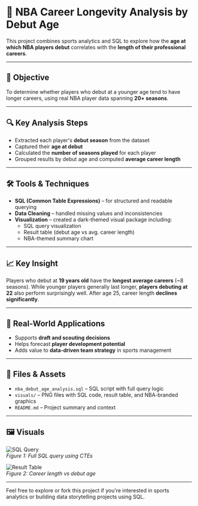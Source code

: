 # 🏀 NBA Career Longevity Analysis by Debut Age

This project combines sports analytics and SQL to explore how the **age at which NBA players debut** correlates with the **length of their professional careers**.

---

## 📌 Objective
To determine whether players who debut at a younger age tend to have longer careers, using real NBA player data spanning **20+ seasons**.

---

## 🔍 Key Analysis Steps
- Extracted each player's **debut season** from the dataset  
- Captured their **age at debut**  
- Calculated the **number of seasons played** for each player  
- Grouped results by debut age and computed **average career length**

---

## 🛠️ Tools & Techniques
- **SQL (Common Table Expressions)** – for structured and readable querying  
- **Data Cleaning** – handled missing values and inconsistencies  
- **Visualization** – created a dark-themed visual package including:  
  - SQL query visualization  
  - Result table (debut age vs avg. career length)  
  - NBA-themed summary chart

---

## 📈 Key Insight
Players who debut at **19 years old** have the **longest average careers** (~8 seasons). While younger players generally last longer, **players debuting at 22** also perform surprisingly well. After age 25, career length **declines significantly**.

---

## 💼 Real-World Applications
- Supports **draft and scouting decisions**  
- Helps forecast **player development potential**  
- Adds value to **data-driven team strategy** in sports management

---

## 📁 Files & Assets
- `nba_debut_age_analysis.sql` – SQL script with full query logic  
- `visuals/` – PNG files with SQL code, result table, and NBA-branded graphics  
- `README.md` – Project summary and context

---

## 🖼️ Visuals

![SQL Query](visuals/sql_code_with_nba_logo_final.png)  
*Figure 1: Full SQL query using CTEs*  

![Result Table](visuals/debut_age_table_corrected.png)  
*Figure 2: Career length vs debut age*  

---

Feel free to explore or fork this project if you're interested in sports analytics or building data storytelling projects using SQL.
